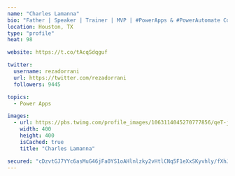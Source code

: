 ```yaml
---
name: "Charles Lamanna"
bio: "Father | Speaker | Trainer | MVP | #PowerApps & #PowerAutomate Community Super User | YouTuber Right-pointing triangle http://youtube.com/c/rezadorrani | Learn - Share - Clockwise rightwards and leftwards open circle arrows"
location: Houston, TX
type: "profile"
heat: 98

website: https://t.co/tAcqSdqguf

twitter:
  username: rezadorrani
  url: https://twitter.com/rezadorrani
  followers: 9445

topics:
  - Power Apps

images:
  - url: https://pbs.twimg.com/profile_images/1063114045270777856/qeT-jpWr_400x400.jpg
    width: 400
    height: 400
    isCached: true
    title: "Charles Lamanna"

secured: "cDzvtGJ7YYc6asMuG46jFa0YS1oAHlnlzky2vHtlCNq5F1eXxSKyvhly/fXhJERl7O1fRKodDNZ+Ifns5IP3alk856au26vhAHU7KH0CYYr9SZ7w6wZmZCUp3EhfRG8ROAHSeeOtYrPNGhCDgc9I74wHVkRm7/WRbw0+QZvQnQ/xey1jZSGcjrIDyp50C8PH1LZbFv177d4Gq9sSRlJVWVB7dHYUZUAy+F8o/pM7GfffEOkplWYQ8onE2nZWqKEGYbJgFOs3eDCYYh50aCZDwrvl+Lo391SJZI6ZVMGtaT4TUxlqNm0G0EuEIhT1LVvhuzuAOZTqWg4fqaP+FYKy/15s0l6rii5AXsmFfk75/WCkS+d2WkmjTQKKmFv+MtRhhJVaVdQns9a2W0XaS0ZOGRD2lSzLjqC/lNqByJonXHU=;5C6e+xYtrXLb1JNqwqZsjw=="
---
```


